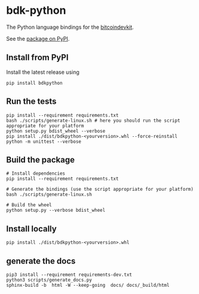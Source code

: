 # bdk-python

The Python language bindings for the [bitcoindevkit](https://github.com/bitcoindevkit).

See the [package on PyPI](https://pypi.org/project/bdkpython/).  

## Install from PyPI

Install the latest release using

```shell
pip install bdkpython
```

## Run the tests

```shell
pip install --requirement requirements.txt
bash ./scripts/generate-linux.sh # here you should run the script appropriate for your platform
python setup.py bdist_wheel --verbose
pip install ./dist/bdkpython-<yourversion>.whl --force-reinstall
python -m unittest --verbose
```

## Build the package

```shell
# Install dependencies
pip install --requirement requirements.txt

# Generate the bindings (use the script appropriate for your platform)
bash ./scripts/generate-linux.sh

# Build the wheel
python setup.py --verbose bdist_wheel
```

## Install locally

```shell
pip install ./dist/bdkpython-<yourversion>.whl
```

## generate the docs

```shell
pip3 install --requirement requirements-dev.txt
python3 scripts/generate_docs.py
sphinx-build -b  html -W --keep-going  docs/ docs/_build/html
```
